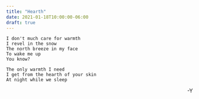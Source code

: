 ```yaml
---
title: "Hearth"
date: 2021-01-18T10:00:00-06:00
draft: true
---
```


    I don't much care for warmth
    I revel in the snow
    The north breeze in my face
    To wake me up
    You know?
    
    The only warmth I need
    I get from the hearth of your skin
    At night while we sleep
    
<div style="text-align: right">-Y</div>